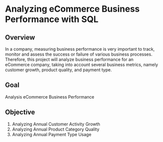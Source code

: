 # Analyzing eCommerce Business Performance with SQL

## Overview
In a company, measuring business performance is very important to track, monitor and assess the success or failure of various business processes. Therefore, this project will analyze business performance for an eCommerce company, taking into account several business metrics, namely customer growth, product quality, and payment type.

## Goal
Analysis eCommerce Business Performance

## Objective
1. Analyzing Annual Customer Activity Growth
2. Analyzing Annual Product Category Quality
3. Analyzing Annual Payment Type Usage
